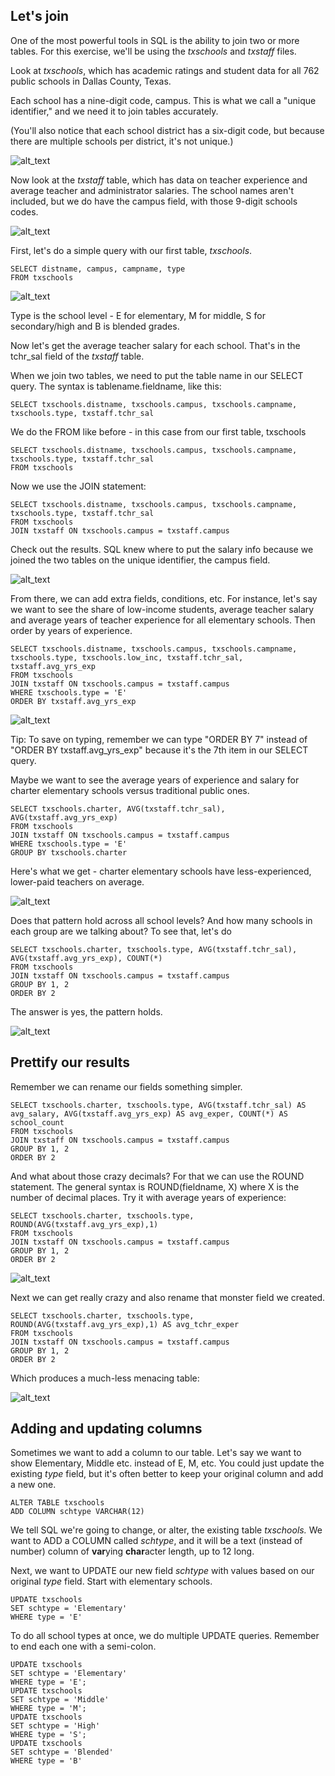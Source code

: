 ## Let's join

One of the most powerful tools in SQL is the ability to join two or more tables. For this exercise, we'll be using the *txschools* and *txstaff* files.

Look at *txschools*, which has academic ratings and student data for all 762 public schools in Dallas County, Texas.

Each school has a nine-digit code, campus. This is what we call a "unique identifier," and we need it to join tables accurately.

(You'll also notice that each school district has a six-digit code, but because there are multiple schools per district, it's not unique.)

![alt_text](https://github.com/HackWriter/EWA-sql/blob/HackWriter-patch-1/ts1.png)

Now look at the *txstaff* table, which has data on teacher experience and average teacher and administrator salaries. The school names aren't included, but we do have the campus field, with those 9-digit schools codes.

![alt_text](https://github.com/HackWriter/EWA-sql/blob/HackWriter-patch-1/ts2.png)

First, let's do a simple query with our first table, *txschools*. 
```
SELECT distname, campus, campname, type
FROM txschools
```
![alt_text](https://github.com/HackWriter/EWA-sql/blob/HackWriter-patch-1/ts3.png)

Type is the school level - E for elementary, M for middle, S for secondary/high and B is blended grades.

Now let's get the average teacher salary for each school. That's in the tchr_sal field of the *txstaff* table.

When we join two tables, we need to put the table name in our SELECT query. The syntax is tablename.fieldname, like this:

```
SELECT txschools.distname, txschools.campus, txschools.campname, txschools.type, txstaff.tchr_sal
```

We do the FROM like before - in this case from our first table, txschools

```
SELECT txschools.distname, txschools.campus, txschools.campname, txschools.type, txstaff.tchr_sal
FROM txschools
```

Now we use the JOIN statement:

```
SELECT txschools.distname, txschools.campus, txschools.campname, txschools.type, txstaff.tchr_sal
FROM txschools
JOIN txstaff ON txschools.campus = txstaff.campus
```
Check out the results. SQL knew where to put the salary info because we joined the two tables on the unique identifier, the campus field.

![alt_text](https://github.com/HackWriter/EWA-sql/blob/HackWriter-patch-1/ts4.png)

From there, we can add extra fields, conditions, etc. For instance, let's say we want to see the share of low-income students, average teacher salary and average years of teacher experience for all elementary schools. Then order by years of experience.

```
SELECT txschools.distname, txschools.campus, txschools.campname, txschools.type, txschools.low_inc, txstaff.tchr_sal, txstaff.avg_yrs_exp
FROM txschools
JOIN txstaff ON txschools.campus = txstaff.campus
WHERE txschools.type = 'E'
ORDER BY txstaff.avg_yrs_exp
```
![alt_text](https://github.com/HackWriter/EWA-sql/blob/HackWriter-patch-1/ts5.png)

Tip: To save on typing, remember we can type "ORDER BY 7" instead of "ORDER BY txstaff.avg_yrs_exp" because it's the 7th item in our SELECT query.

Maybe we want to see the average years of experience and salary for charter elementary schools versus traditional public ones.
```
SELECT txschools.charter, AVG(txstaff.tchr_sal), AVG(txstaff.avg_yrs_exp)
FROM txschools
JOIN txstaff ON txschools.campus = txstaff.campus
WHERE txschools.type = 'E'
GROUP BY txschools.charter
```
Here's what we get - charter elementary schools have less-experienced, lower-paid teachers on average.

![alt_text](https://github.com/HackWriter/EWA-sql/blob/HackWriter-patch-1/ts6.png)

Does that pattern hold across all school levels? And how many schools in each group are we talking about? To see that, let's do
```
SELECT txschools.charter, txschools.type, AVG(txstaff.tchr_sal), AVG(txstaff.avg_yrs_exp), COUNT(*)
FROM txschools
JOIN txstaff ON txschools.campus = txstaff.campus
GROUP BY 1, 2
ORDER BY 2
```
The answer is yes, the pattern holds.

![alt_text](https://github.com/HackWriter/EWA-sql/blob/HackWriter-patch-1/ts7.png)

## Prettify our results

Remember we can rename our fields something simpler.
```
SELECT txschools.charter, txschools.type, AVG(txstaff.tchr_sal) AS avg_salary, AVG(txstaff.avg_yrs_exp) AS avg_exper, COUNT(*) AS school_count
FROM txschools
JOIN txstaff ON txschools.campus = txstaff.campus
GROUP BY 1, 2
ORDER BY 2
```
And what about those crazy decimals? For that we can use the ROUND statement. The general syntax is ROUND(fieldname, X) where X is the number of decimal places. Try it with average years of experience:
```
SELECT txschools.charter, txschools.type, ROUND(AVG(txstaff.avg_yrs_exp),1)
FROM txschools
JOIN txstaff ON txschools.campus = txstaff.campus
GROUP BY 1, 2
ORDER BY 2
```
![alt_text](https://github.com/HackWriter/EWA-sql/blob/HackWriter-patch-1/ts9.png)

Next we can get really crazy and also rename that monster field we created.
```
SELECT txschools.charter, txschools.type, ROUND(AVG(txstaff.avg_yrs_exp),1) AS avg_tchr_exper
FROM txschools
JOIN txstaff ON txschools.campus = txstaff.campus
GROUP BY 1, 2
ORDER BY 2
```
Which produces a much-less menacing table:

![alt_text](https://github.com/HackWriter/EWA-sql/blob/HackWriter-patch-1/ts10.png)

## Adding and updating columns

Sometimes we want to add a column to our table. Let's say we want to show Elementary, Middle etc. instead of E, M, etc.
You could just update the existing *type* field, but it's often better to keep your original column and add a new one.

```
ALTER TABLE txschools
ADD COLUMN schtype VARCHAR(12)
```
We tell SQL we're going to change, or alter, the existing table *txschools.* We want to ADD a COLUMN called *schtype*, and it will be a text (instead of number) column of **var**ying **char**acter length, up to 12 long.

Next, we want to UPDATE our new field *schtype* with values based on our original *type* field. Start with elementary schools.
```
UPDATE txschools
SET schtype = 'Elementary'
WHERE type = 'E'
```
To do all school types at once, we do multiple UPDATE queries. Remember to end each one with a semi-colon.
```
UPDATE txschools
SET schtype = 'Elementary'
WHERE type = 'E';
UPDATE txschools
SET schtype = 'Middle'
WHERE type = 'M';
UPDATE txschools
SET schtype = 'High'
WHERE type = 'S';
UPDATE txschools
SET schtype = 'Blended'
WHERE type = 'B'
```
